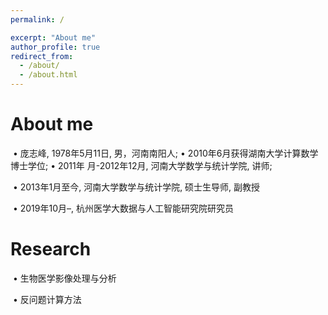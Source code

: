 ```yaml
---
permalink: /

excerpt: "About me"
author_profile: true
redirect_from: 
  - /about/
  - /about.html
---
```


# About me

​	• 庞志峰, 1978年5月11日, 男，河南南阳人; • 2010年6月获得湖南大学计算数学博士学位; • 2011年		月-2012年12月, 河南大学数学与统计学院, 讲师;	

​	• 2013年1月至今, 河南大学数学与统计学院, 硕士生导师, 副教授

​	• 2019年10月–, 杭州医学大数据与人工智能研究院研究员



# Research

​	• 生物医学影像处理与分析

​	• 反问题计算方法


